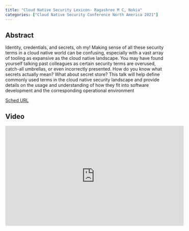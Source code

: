 ```yaml
---
title: "Cloud Native Security Lexicon- Ragashree M C, Nokia"
categories: ["Cloud Native Security Conference North America 2021"]
---
```


## Abstract

Identity, credentials, and secrets, oh my! Making sense of all these security terms in a cloud native world can be confusing, especially with a vast array of tooling as expansive as the cloud native landscape. You may have found yourself talking past colleagues as certain security terms are overused, catch-all umbrellas, or even incorrectly presented. How do you know what secrets actually mean? What about secret store? This talk will help define commonly used terms in the cloud native security landscape and provide details on the usage and understanding of how they fit into software development and the corresponding operational environment

[Sched URL](https://cloudnativesecurityconna21.sched.com/event/824dd14ebb27c913594303e5c29d8679)

## Video

<iframe width='560' height='315' src='https://www.youtube.com/embed/MuCDibOCWJ4' frameborder='0' allow='accelerometer; autoplay; encrypted-media; gyroscope; picture-in-picture' allowfullscreen></iframe>
